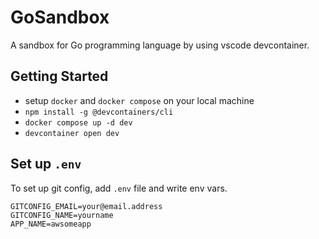 # GoSandbox 

A sandbox for Go programming language by using vscode devcontainer.

## Getting Started

- setup `docker` and `docker compose` on your local machine
- `npm install -g @devcontainers/cli`
- `docker compose up -d dev`
- `devcontainer open dev`

## Set up `.env`

To set up git config, add `.env` file and write env vars.  

```.env
GITCONFIG_EMAIL=your@email.address
GITCONFIG_NAME=yourname
APP_NAME=awsomeapp
```
